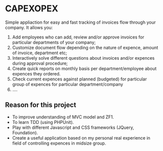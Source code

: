 CAPEXOPEX 
==================

Simple appliaction for easy and fast tracking of invoices flow through your company.
It allows you:

1. Add employees who  can add, review and/or approve invoices for particular departments of your company;
2. Customize document flow depending on the nature of expence, amount of invoice, department etc;
3. Interactively solve different questions about invoices and/or expences during approval procedure;
4. Create quick reports on monthly basis per department/employee about expences they ordered.
5. Check current expences against planned (budgeted) for particular group of expences for particular department/company
6. ....


Reason for this project
-----------------------

* To improve understanding of MVC model and ZF1.
* To learn TDD (using PHPUnit).
* Play with different Javascript and CSS frameworks (JQuery, Foundation).
* Create a useful application based on my personal real experience in field of controlling expences in midsize group.
 
